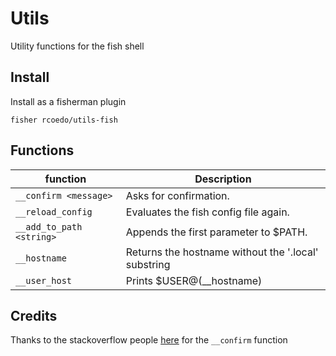 # Utils

Utility functions for the fish shell

## Install

Install as a fisherman plugin

```
fisher rcoedo/utils-fish
```

## Functions

| function                       | Description                                                |
| ------------------------------ | ---------------------------------------------------------- |
| `__confirm <message>`          | Asks for confirmation.                                     |
| `__reload_config`              | Evaluates the fish config file again.                      |
| `__add_to_path <string>`       | Appends the first parameter to $PATH.                      |
| `__hostname`                   | Returns the hostname without the '.local' substring        |
| `__user_host`                  | Prints $USER@(__hostname)                                  |

## Credits

Thanks to the stackoverflow people [here](http://stackoverflow.com/questions/16407530/how-to-get-user-confirmation-in-fish-shell) for the `__confirm` function
